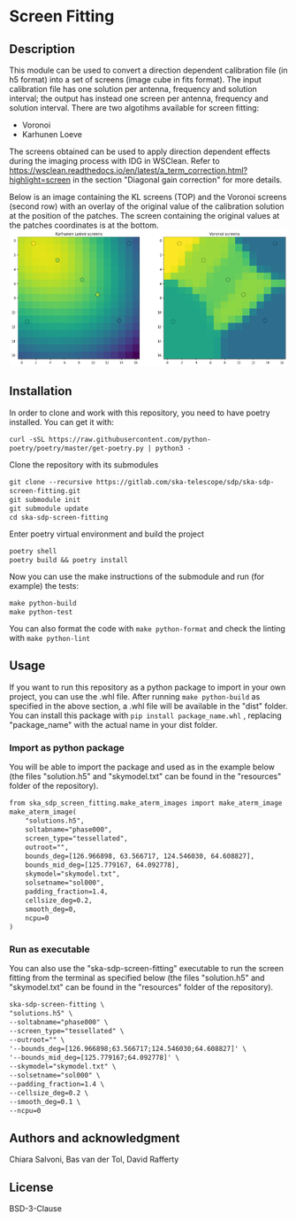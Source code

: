 # Screen Fitting

## Description
This module can be used to convert a direction dependent calibration file (in h5 format) into a set of screens (image cube in fits format).
The input calibration file has one solution per antenna, frequency and solution interval; the output has instead one screen per antenna, frequency and solution interval. 
There are two algotihms available for screen fitting:
- Voronoi
- Karhunen Loeve

The screens obtained can be used to apply direction dependent effects during the imaging process with IDG in WSClean. 
Refer to https://wsclean.readthedocs.io/en/latest/a_term_correction.html?highlight=screen in the section "Diagonal gain correction" for more details.

Below is an image containing the KL screens (TOP) and the Voronoi screens (second row) with an overlay of the original value of the calibration solution at the position of the patches.
The screen containing the original values at the patches coordinates is at the bottom.
![](resources/screens_.png)

## Installation
In order to clone and work with this repository, you need to have poetry installed. You can get it with:
```
curl -sSL https://raw.githubusercontent.com/python-poetry/poetry/master/get-poetry.py | python3 - 
```

Clone the repository with its submodules
``` 
git clone --recursive https://gitlab.com/ska-telescope/sdp/ska-sdp-screen-fitting.git
git submodule init
git submodule update  
cd ska-sdp-screen-fitting
```

Enter poetry virtual environment and build the project
```
poetry shell
poetry build && poetry install
```
Now you can use the make instructions of the submodule and run (for example) the tests:
```
make python-build
make python-test
```
You can also format the code with ```make python-format``` and check the linting with ```make python-lint```

## Usage 
If you want to run this repository as a python package to import in your own project, you can use the .whl file. 
After running ```make python-build``` as specified in the above section, a .whl file will be available in the "dist" folder. You can install this package with ```pip install package_name.whl``` , replacing "package_name" with the actual name in your dist folder. 

### Import as python package
You will be able to import the package and used as in the example below (the files "solution.h5" and "skymodel.txt" can be found in the "resources" folder of the repository).
```
from ska_sdp_screen_fitting.make_aterm_images import make_aterm_image
make_aterm_image(
    "solutions.h5",
    soltabname="phase000",
    screen_type="tessellated",
    outroot="",
    bounds_deg=[126.966898, 63.566717, 124.546030, 64.608827],
    bounds_mid_deg=[125.779167, 64.092778],
    skymodel="skymodel.txt",
    solsetname="sol000",
    padding_fraction=1.4,
    cellsize_deg=0.2,
    smooth_deg=0,
    ncpu=0
)
```

### Run as executable
You can also use the "ska-sdp-screen-fitting" executable to run the screen fitting from the terminal as specified below (the files "solution.h5" and "skymodel.txt" can be found in the "resources" folder of the repository).
```
ska-sdp-screen-fitting \
"solutions.h5" \
--soltabname="phase000" \
--screen_type="tessellated" \
--outroot="" \
'--bounds_deg=[126.966898;63.566717;124.546030;64.608827]' \
'--bounds_mid_deg=[125.779167;64.092778]' \
--skymodel="skymodel.txt" \
--solsetname="sol000" \
--padding_fraction=1.4 \
--cellsize_deg=0.2 \
--smooth_deg=0.1 \
--ncpu=0
```

## Authors and acknowledgment
Chiara Salvoni, Bas van der Tol, David Rafferty

## License
BSD-3-Clause
